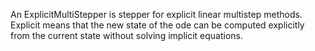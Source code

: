 An ExplicitMultiStepper is stepper for explicit linear multistep methods.
Explicit means that the new state of the ode can be computed explicitly from the current state without solving implicit equations.
